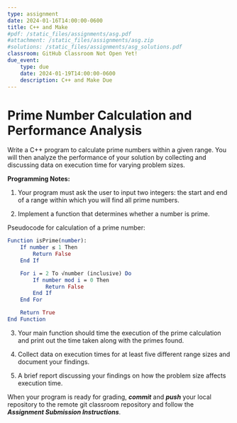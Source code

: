 ```yaml
---
type: assignment
date: 2024-01-16T14:00:00-0600
title: C++ and Make
#pdf: /static_files/assignments/asg.pdf
#attachment: /static_files/assignments/asg.zip
#solutions: /static_files/assignments/asg_solutions.pdf
classroom: GitHub Classroom Not Open Yet!
due_event: 
    type: due
    date: 2024-01-19T14:00:00-0600
    description: C++ and Make Due
---
```

# Prime Number Calculation and Performance Analysis

Write a C++ program to calculate prime numbers within a given range. You will then analyze the performance of your solution by collecting and discussing data on execution time for varying problem sizes.

**Programming Notes:**

1. Your program must ask the user to input two integers: the start and end of a range within which you will find all prime numbers.

2. Implement a function that determines whether a number is prime.

Pseudocode for calculation of a prime number:

```mathematica
Function isPrime(number):
    If number ≤ 1 Then
        Return False
    End If

    For i = 2 To √number (inclusive) Do
        If number mod i = 0 Then
            Return False
        End If
    End For

    Return True
End Function
```

3. Your main function should time the execution of the prime calculation and print out the time taken along with the primes found.

4. Collect data on execution times for at least five different range sizes and document your findings.

5. A brief report discussing your findings on how the problem size affects execution time.

When your program is ready for grading, ***commit*** and ***push*** your local repository to the remote git classroom repository and follow the _**Assignment Submission Instructions**_. 
